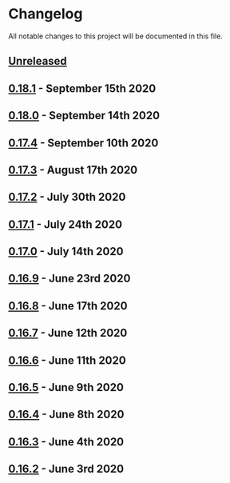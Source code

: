 # Changelog

All notable changes to this project will be documented in this file.

## [Unreleased][HEAD]

## [0.18.1] - September 15th 2020



## [0.18.0] - September 14th 2020



## [0.17.4] - September 10th 2020



## [0.17.3] - August 17th 2020



## [0.17.2] - July 30th 2020



## [0.17.1] - July 24th 2020



## [0.17.0] - July 14th 2020



## [0.16.9] - June 23rd 2020



## [0.16.8] - June 17th 2020



## [0.16.7] - June 12th 2020



## [0.16.6] - June 11th 2020



## [0.16.5] - June 9th 2020



## [0.16.4] - June 8th 2020



## [0.16.3] - June 4th 2020



## [0.16.2] - June 3rd 2020



[0.16.2]: https://github.com/Esri/solution.js/compare/a41f3b856898e7fbac679ffb44de1c38f55260e3...v0.16.2 "v0.16.2"
[0.16.3]: https://github.com/Esri/solution.js/compare/v0.16.2...v0.16.3 "v0.16.3"
[0.16.4]: https://github.com/Esri/solution.js/compare/v0.16.3...v0.16.4 "v0.16.4"
[0.16.5]: https://github.com/Esri/solution.js/compare/v0.16.4...v0.16.5 "v0.16.5"
[0.16.6]: https://github.com/Esri/solution.js/compare/v0.16.5...v0.16.6 "v0.16.6"
[0.16.7]: https://github.com/Esri/solution.js/compare/v0.16.6...v0.16.7 "v0.16.7"
[0.16.8]: https://github.com/Esri/solution.js/compare/v0.16.7...v0.16.8 "v0.16.8"
[0.16.9]: https://github.com/Esri/solution.js/compare/v0.16.8...v0.16.9 "v0.16.9"
[0.17.0]: https://github.com/Esri/solution.js/compare/v0.16.9...v0.17.0 "v0.17.0"
[0.17.1]: https://github.com/Esri/solution.js/compare/v0.17.0...v0.17.1 "v0.17.1"
[0.17.2]: https://github.com/Esri/solution.js/compare/v0.17.1...v0.17.2 "v0.17.2"
[0.17.3]: https://github.com/Esri/solution.js/compare/v0.17.2...v0.17.3 "v0.17.3"
[0.17.4]: https://github.com/Esri/solution.js/compare/v0.17.3...v0.17.4 "v0.17.4"
[0.18.0]: https://github.com/Esri/solution.js/compare/v0.17.4...v0.18.0 "v0.18.0"
[0.18.1]: https://github.com/Esri/solution.js/compare/v0.18.0...v0.18.1 "v0.18.1"
[HEAD]: https://github.com/Esri/solution.js/compare/v0.18.1...HEAD "Unreleased Changes"
